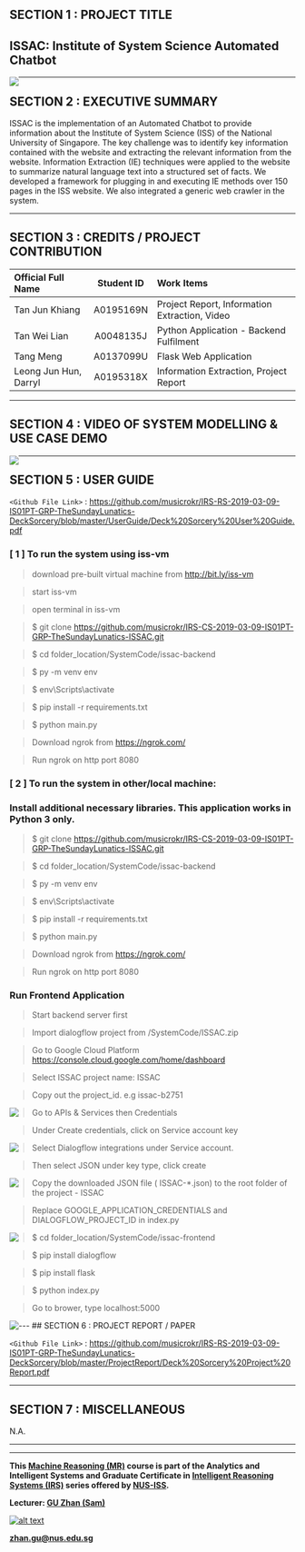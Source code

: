
## SECTION 1 : PROJECT TITLE
## ISSAC: Institute of System Science Automated Chatbot

<img src="Miscellaneous/issac_revised.png"
     style="float: left; margin-right: 0px;" />

---
## SECTION 2 : EXECUTIVE SUMMARY

ISSAC is the implementation of an Automated Chatbot to provide information about the Institute of System Science (ISS) of the National University of Singapore. The key challenge was to identify key information contained with the website and extracting the relevant information from the website. Information Extraction (IE) techniques were applied to the website to summarize natural language text into a structured set of facts. We developed a framework for plugging in and executing IE methods over 150 pages in the ISS website. We also integrated a generic web crawler in the system.

---
## SECTION 3 : CREDITS / PROJECT CONTRIBUTION

| Official Full Name  | Student ID  | Work Items | 
| :------------ |:---------------:| :-----| 
| Tan Jun Khiang | A0195169N | Project Report, Information Extraction, Video| 
| Tan Wei Lian | A0048135J | Python Application - Backend Fulfilment|
| Tang Meng | A0137099U | Flask Web Application |
| Leong Jun Hun, Darryl | A0195318X | Information Extraction, Project Report| 

---
## SECTION 4 : VIDEO OF SYSTEM MODELLING & USE CASE DEMO

<a href="https://youtu.be/Vxq8k3xzHlw"><img src="Miscellaneous/YTDeck Sorcery.png"
     style="float: left; margin-right: 0px;" /></a>

---
## SECTION 5 : USER GUIDE

`<Github File Link>` : <https://github.com/musicrokr/IRS-RS-2019-03-09-IS01PT-GRP-TheSundayLunatics-DeckSorcery/blob/master/UserGuide/Deck%20Sorcery%20User%20Guide.pdf>

### [ 1 ] To run the system using iss-vm

> download pre-built virtual machine from http://bit.ly/iss-vm

> start iss-vm

> open terminal in iss-vm

> $ git clone https://github.com/musicrokr/IRS-CS-2019-03-09-IS01PT-GRP-TheSundayLunatics-ISSAC.git

> $ cd folder_location/SystemCode/issac-backend

> $ py -m venv env

> $ env\Scripts\activate

> $ pip install -r requirements.txt

> $ python main.py

> Download ngrok from https://ngrok.com/

> Run ngrok on http port 8080


### [ 2 ] To run the system in other/local machine:
### Install additional necessary libraries. This application works in Python 3 only.

> $ git clone https://github.com/musicrokr/IRS-CS-2019-03-09-IS01PT-GRP-TheSundayLunatics-ISSAC.git

> $ cd folder_location/SystemCode/issac-backend

> $ py -m venv env

> $ env\Scripts\activate

> $ pip install -r requirements.txt

> $ python main.py

> Download ngrok from https://ngrok.com/

> Run ngrok on http port 8080

### Run Frontend Application

> Start backend server first

> Import dialogflow project from /SystemCode/ISSAC.zip

> Go to Google Cloud Platform https://console.cloud.google.com/home/dashboard

> Select ISSAC project name: ISSAC

> Copy out the project_id. e.g issac-b2751
<img src="Miscellaneous/project_id.png" style="float: left; margin-right: 0px;" />

> Go to APIs & Services then Credentials

> Under Create credentials, click on Service account key
<img src="Miscellaneous/credential.png" style="float: left; margin-right: 0px;" />

> Select Dialogflow integrations under Service account.

> Then select JSON under key type, click create
<img src="Miscellaneous/credential2.png" style="float: left; margin-right: 0px;" />

> Copy the downloaded JSON file ( ISSAC-*.json) to the root folder of the project - ISSAC

>Replace GOOGLE_APPLICATION_CREDENTIALS and DIALOGFLOW_PROJECT_ID in index.py
<img src="Miscellaneous/update_in_code.png" style="float: left; margin-right: 0px;" />

>$ cd folder_location/SystemCode/issac-frontend

>$ pip install dialogflow

>$ pip install flask

>$ python index.py

> Go to brower, type localhost:5000
<img src="Miscellaneous/start.png" style="float: left; margin-right: 0px;" />
---
## SECTION 6 : PROJECT REPORT / PAPER

`<Github File Link>` : <https://github.com/musicrokr/IRS-RS-2019-03-09-IS01PT-GRP-TheSundayLunatics-DeckSorcery/blob/master/ProjectReport/Deck%20Sorcery%20Project%20Report.pdf>

---
## SECTION 7 : MISCELLANEOUS

N.A.


---

---

**This [Machine Reasoning (MR)](https://www.iss.nus.edu.sg/executive-education/course/detail/machine-reasoning "Machine Reasoning") course is part of the Analytics and Intelligent Systems and Graduate Certificate in [Intelligent Reasoning Systems (IRS)](https://www.iss.nus.edu.sg/stackable-certificate-programmes/intelligent-systems "Intelligent Reasoning Systems") series offered by [NUS-ISS](https://www.iss.nus.edu.sg "Institute of Systems Science, National University of Singapore").**

**Lecturer: [GU Zhan (Sam)](https://www.iss.nus.edu.sg/about-us/staff/detail/201/GU%20Zhan "GU Zhan (Sam)")**

[![alt text](https://www.iss.nus.edu.sg/images/default-source/About-Us/7.6.1-teaching-staff/sam-website.tmb-.png "Let's check Sam' profile page")](https://www.iss.nus.edu.sg/about-us/staff/detail/201/GU%20Zhan)

**zhan.gu@nus.edu.sg**
